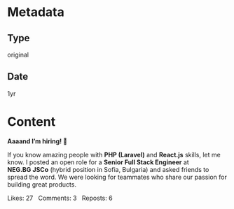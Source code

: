 # Metadata

## Type

original

## Date

1yr

# Content

**Aaaand I’m hiring! 🚀**

If you know amazing people with **PHP (Laravel)** and **React.js** skills, let me know.  I posted an open role for a **Senior Full Stack Engineer** at **NEG.BG JSCo** (hybrid position in Sofia, Bulgaria) and asked friends to spread the word.  We were looking for teammates who share our passion for building great products.

Likes: 27   Comments: 3   Reposts: 6
